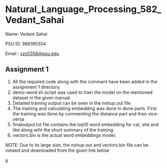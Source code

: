 # Natural_Language_Processing_582_Vedant_Sahai

Name: Vedant Sahai

PSU ID: 986195304

Email : vzs5356@psu.edu

## Assignment 1

1. All the required code along with the comment have been added in the assignment 1 directory.
2. demo-word.sh script was used to train the model on the mentioned dataset in the given manual.
3. Detailed training output can be seen in the nohup.out file
4. The training and calculating embedding was done in done parts. First the training was done by commenting the distance part and then vice-versa
5. finaloutput.txt file contains the top10 word embedding for cat, she and like along wiht the short summary of the training.
6. vectors.bin is the actual word embeddings model.

NOTE: Due to its large size, the nohup.out and vectors.bin file can be viewed and downloaded from the given link below

[a](https://pennstateoffice365-my.sharepoint.com/:f:/r/personal/vzs5356_psu_edu/Documents/NLP_Assignment_1_VS?csf=1&web=1&e=gbodgA)

